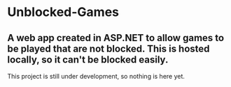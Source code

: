 # Unblocked-Games
A web app created in ASP.NET to allow games to be played that are not blocked. This is hosted locally, so it can't be blocked easily.
---
This project is still under development, so nothing is here yet.
